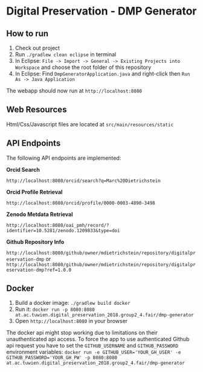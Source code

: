 # Digital Preservation - DMP Generator

## How to run

1. Check out project
2. Run `./gradlew clean eclipse` in terminal
3. In Eclipse: `File -> Import -> General -> Existing Projects into Workspace` and choose the root folder of this repository
4. In Eclipse: Find `DmpGeneratorApplication.java` and right-click then `Run As -> Java Application`

The webapp should now run at `http://localhost:8080`

## Web Resources

Html/Css/Javascript files are located at `src/main/resources/static`

## API Endpoints

The following API endpoints are implemented:

**Orcid Search**

`http://localhost:8080/orcid/search?q=Marc%20Dietrichstein`

**Orcid Profile Retrieval**

`http://localhost:8080/orcid/profile/0000-0003-4890-3498`

**Zenodo Metdata Retrieval**

`http://localhost:8080/oai_pmh/record/?identifier=10.5281/zenodo.1209833&type=doi`

**Github Repository Info**

`http://localhost:8080/github/owner/mdietrichstein/repository/digitalpreservation-dmp`
or
`http://localhost:8080/github/owner/mdietrichstein/repository/digitalpreservation-dmp?ref=1.0.0`

## Docker

1. Build a docker image: `./gradlew build docker`
2. Run it: `docker run -p 8080:8080 at.ac.tuwien.digital_preservation_2018.group2_4.fair/dmp-generator`
3. Open `http://localhost:8080` in your browser

The docker api might stop working due to limitations on their unauthenticated api access.
To force the app to use authenticated Github api request you have to set the `GITHUB_USERNAME` and `GITHUB_PASSWORD` environment variables:
`docker run -e GITHUB_USER='YOUR_GH_USER' -e GITHUB_PASSWORD='YOUR_GH_PW' -p 8080:8080 at.ac.tuwien.digital_preservation_2018.group2_4.fair/dmp-generator`


